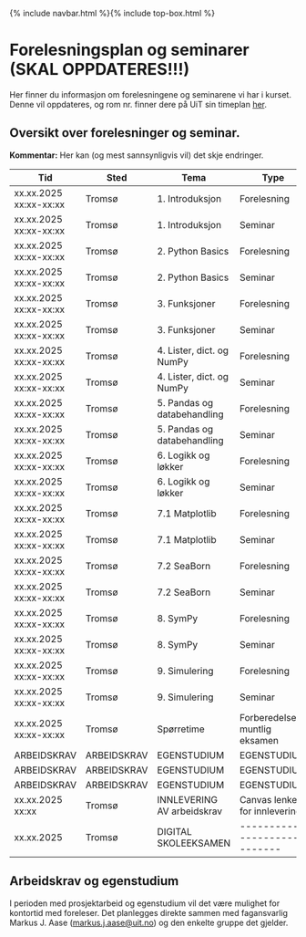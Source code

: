 {% include navbar.html %}{% include top-box.html %}
# Forelesningsplan og seminarer (SKAL OPPDATERES!!!)
Her finner du informasjon om forelesningene og seminarene vi har i kurset.
Denne vil oppdateres, og rom nr. finner dere på UiT sin timeplan [her](https://timeplan.uit.no/emne_timeplan.php?sem=25v&module=SOK-3023-1).


## Oversikt over forelesninger og seminar.
**Kommentar:** Her kan (og mest sannsynligvis vil) det skje endringer.

| Tid            | Sted            | Tema               |Type               |
|----------------|-----------------|--------------------|--------------------|
| xx.xx.2025 xx:xx-xx:xx   |Tromsø  |1. Introduksjon |Forelesning|
| xx.xx.2025 xx:xx-xx:xx   |Tromsø  |1. Introduksjon |Seminar|
| xx.xx.2025 xx:xx-xx:xx   |Tromsø  |2. Python Basics |Forelesning|
| xx.xx.2025 xx:xx-xx:xx   |Tromsø  |2. Python Basics |Seminar|
| xx.xx.2025 xx:xx-xx:xx   |Tromsø  |3. Funksjoner    |Forelesning|
| xx.xx.2025 xx:xx-xx:xx   |Tromsø  |3. Funksjoner    |Seminar|
| xx.xx.2025 xx:xx-xx:xx   |Tromsø  |4. Lister, dict. og NumPy |Forelesning|
| xx.xx.2025 xx:xx-xx:xx   |Tromsø  |4. Lister, dict. og NumPy |Seminar|
| xx.xx.2025 xx:xx-xx:xx   |Tromsø  |5. Pandas og databehandling |Forelesning|
| xx.xx.2025 xx:xx-xx:xx   |Tromsø  |5. Pandas og databehandling |Seminar|
| xx.xx.2025 xx:xx-xx:xx   |Tromsø  |6. Logikk og løkker  |Forelesning|
| xx.xx.2025 xx:xx-xx:xx   |Tromsø  |6. Logikk og løkker  |Seminar|
| xx.xx.2025 xx:xx-xx:xx   |Tromsø  |7.1 Matplotlib  |Forelesning|
| xx.xx.2025 xx:xx-xx:xx   |Tromsø  |7.1 Matplotlib  |Seminar|
| xx.xx.2025 xx:xx-xx:xx   |Tromsø  |7.2 SeaBorn  |Forelesning|
| xx.xx.2025 xx:xx-xx:xx   |Tromsø  |7.2 SeaBorn  |Seminar|
| xx.xx.2025 xx:xx-xx:xx   |Tromsø  |8. SymPy  |Forelesning|
| xx.xx.2025 xx:xx-xx:xx   |Tromsø  |8. SymPy  |Seminar|
| xx.xx.2025 xx:xx-xx:xx   |Tromsø  |9. Simulering  |Forelesning|
| xx.xx.2025 xx:xx-xx:xx   |Tromsø  |9. Simulering  |Seminar|
| xx.xx.2025 xx:xx-xx:xx   |Tromsø  |Spørretime |Forberedelse til muntlig eksamen |
|ARBEIDSKRAV|ARBEIDSKRAV|EGENSTUDIUM|EGENSTUDIUM|
|ARBEIDSKRAV|ARBEIDSKRAV|EGENSTUDIUM|EGENSTUDIUM|
|ARBEIDSKRAV|ARBEIDSKRAV|EGENSTUDIUM|EGENSTUDIUM|
|xx.xx.2025  xx:xx    |Tromsø  |INNLEVERING AV arbeidskrav |Canvas lenke for innlevering |
|xx.xx.2025           |Tromsø  | DIGITAL SKOLEEKSAMEN      |-----------------------------|

## Arbeidskrav og egenstudium
I perioden med prosjektarbeid og egenstudium vil det være mulighet for kontortid med foreleser. Det planlegges direkte sammen med fagansvarlig Markus J. Aase (markus.j.aase@uit.no) og den enkelte gruppe det gjelder.
